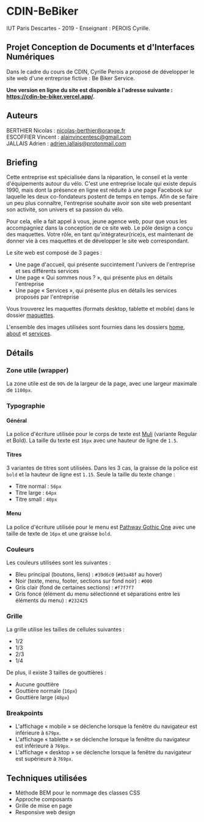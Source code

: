 # CDIN-BeBiker
IUT Paris Descartes - 2019 - Enseignant : PEROIS Cyrille.

## Projet Conception de Documents et d'Interfaces Numériques

Dans le cadre du cours de CDIN, Cyrille Perois a proposé de développer le site web d'une entreprise fictive : Be Biker Service. 

**Une version en ligne du site est disponible à l'adresse suivante : <https://cdin-be-biker.vercel.app/>.**

## Auteurs

BERTHIER Nicolas : <nicolas-berthier@orange.fr>  
ESCOFFIER Vincent : <alainvincentesc@gmail.com>  
JALLAIS Adrien : <adrien.jallais@protonmail.com>  

## Briefing

Cette entreprise est spécialisée dans la réparation, le conseil et la vente d'équipements autour du vélo. C'est une entreprise locale qui existe depuis 1990, mais dont la présence en ligne est réduite à une page Facebook sur laquelle les deux co-fondateurs postent de temps en temps. Afin de se faire un peu plus connaître, l'entreprise souhaite avoir son site web presentant son activité, son univers et sa passion du vélo.

Pour cela, elle a fait appel à vous, jeune agence web, pour que vous les accompagniez dans la conception de ce site web. Le pôle design a conçu des maquettes. Votre rôle, en tant qu'intégrateur(rice)s, est maintenant de donner vie à ces maquettes et de développer le site web correspondant.

Le site web est composé de 3 pages :

* Une page d'accueil, qui présente succintement l'univers de l'entreprise et ses différents services
* Une page « Qui sommes nous ? », qui présente plus en détails l'entreprise
* Une page « Services », qui présente plus en détails les services proposés par l'entreprise

Vous trouverez les maquettes (formats desktop, tablette et mobile) dans le dossier [maquettes](https://github.com/Naedri/CDIN-BeBiker/tree/master/NOTICE/maquettes).

L'ensemble des images utilisées sont fournies dans les dossiers [home](https://github.com/Naedri/CDIN-BeBiker/tree/master/home), [about](https://github.com/Naedri/CDIN-BeBiker/tree/master/about) et [services](https://github.com/Naedri/CDIN-BeBiker/tree/master/services).

## Détails

### Zone utile (wrapper)

La zone utile est de `90%` de la largeur de la page, avec une largeur maximale de `1100px`.

### Typographie

#### Général

La police d'écriture utilisée pour le corps de texte est [Muli](https://fonts.google.com/specimen/Muli) (variante Regular et Bold). La taille du texte est `16px` avec une hauteur de ligne de `1.5`.

#### Titres

3 variantes de titres sont utilisées. Dans les 3 cas, la graisse de la police est `bold` et la hauteur de ligne est `1.15`. Seule la taille du texte change :

* Titre normal : `56px`
* Titre large : `64px`
* Titre small : `40px`


#### Menu

La police d'écriture utilisée pour le menu est [Pathway Gothic One](https://fonts.google.com/specimen/Pathway+Gothic+One) avec une taille de texte de `16px` et une graisse `bold`.

### Couleurs

Les couleurs utilisées sont les suivantes :

* Bleu principal (boutons, liens) : `#39d6c0` (`#03a48f` au hover)
* Noir (texte, menu, footer, sections sur fond noir) : `#000`
* Gris clair (fond de certaines sections) : `#f7f7f7`
* Gris foncé (élément du menu sélectionné et séparations entre les éléments du menu) : `#232425`

### Grille

La grille utilise les tailles de cellules suivantes :

* 1/2
* 1/3
* 2/3
* 1/4

De plus, il existe 3 tailles de gouttières :

* Aucune gouttière
* Gouttière normale (`16px`)
* Gouttière large (`48px`)

### Breakpoints

* L'affichage « mobile » se déclenche lorsque la fenêtre du navigateur est inférieure à `679px`.
* L'affichage « tablette » se déclenche lorsque la fenêtre du navigateur est inférieure à `769px`.
* L'affichage « desktop » se déclenche lorsque la fenêtre du navigateur est supérieure à `769px`.

## Techniques utilisées

* Méthode BEM pour le nommage des classes CSS
* Approche composants
* Grille de mise en page
* Responsive web design
